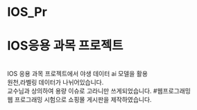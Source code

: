 # IOS_Pr
<h1>IOS응용 과목 프로젝트</h1> 
</br>IOS 응용 과목 프로젝트에서 야생 데이터 ai 모델을 활용 
</br>원천,라벨링 데이터가 나뉘어있습니다. 
</br>교수님과 상의하여 용량 이슈로 고라니만 쓰게되었습니다.

</h1>#웹프로그래밍</h1>
</br>웹 프로그래밍 시험으로 쇼핑몰 게시판을 제작하였습니다. 

